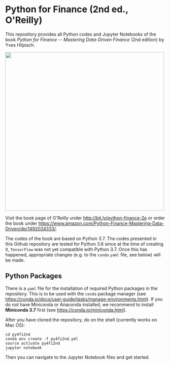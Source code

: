 # Python for Finance (2nd ed., O'Reilly)

This repository provides all Python codes and Jupyter Notebooks of the book _Python for Finance -- Mastering Data-Driven Finance_ (2nd edition) by Yves Hilpisch.

<img src="http://hilpisch.com/images/py4fi_2nd_shadow.png" width="500">

Visit the book page of O'Reilly under http://bit.ly/python-finance-2e or order the book under https://www.amazon.com/Python-Finance-Mastering-Data-Driven/dp/1492024333/.

The codes of the book are based on Python 3.7. The codes presented in this Github repository are tested for Python 3.6 since at the time of creating it, `TensorFlow` was not yet compatible with Python 3.7. Once this has happened, appropriate changes (e.g. to the `conda` `yaml` file, see below) will be made.

## Python Packages

There is a `yaml` file for the installation of required Python packages in the repository. This is to be used with the `conda` package manager (see https://conda.io/docs/user-guide/tasks/manage-environments.html). If you do not have Miniconda or Anaconda installed, we recommend to install **Miniconda 3.7** first (see https://conda.io/miniconda.html).

After you have cloned the repository, do on the shell (currently works on Mac OS):

    cd py4fi2nd
    conda env create -f py4fi2nd.yml
    source activate py4fi2nd
    jupyter notebook

Then you can navigate to the Jupyter Notebook files and get started.
